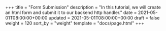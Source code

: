 +++
title = "Form Submission"
description = "In this tutorial, we will create an html form and submit it to our backend http handler."
date = 2021-05-01T08:00:00+00:00
updated = 2021-05-01T08:00:00+00:00
draft = false
weight = 120
sort_by = "weight"
template = "docs/page.html"
+++
